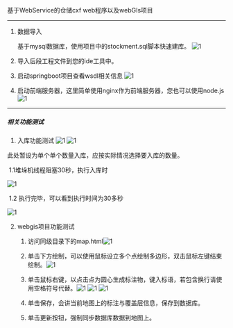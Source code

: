 基于WebService的仓储cxf web程序以及webGIs项目

-----

1. 数据导入

   基于mysql数据库，使用项目中的stockment.sql脚本快速建库。
   ![1](https://github.com/pynum1/stockAndGis/blob/main/img/image-20210719233405774.png?raw=true)
2. 导入后段工程文件到您的ide工具中。
3. 启动springboot项目查看wsdl相关信息
   ![1](https://github.com/pynum1/stockAndGis/blob/main/img/image-20210719233548764.png?raw=true)
4. 启动前端服务器，这里简单使用nginx作为前端服务器，您也可以使用node.js
![1](https://github.com/pynum1/stockAndGis/blob/main/img/image-20210719233752695.png?raw=true)

-----

##### 相关功能测试

1.  入库功能测试 
![1](https://github.com/pynum1/stockAndGis/blob/main/img/image-20210719233847527.png?raw=true)
![1](https://github.com/pynum1/stockAndGis/blob/main/img/image-20210719233927032.png?raw=true)

此处暂设为单个单个数量入库，应按实际情况选择要入库的数量。

​	 1.1堆垛机线程阻塞30秒，执行入库时

![1](https://github.com/pynum1/stockAndGis/blob/main/img/image-20210720000649484.png?raw=true)

​	1.2 执行完毕，可以看到执行时间为30多秒

![1](https://github.com/pynum1/stockAndGis/blob/main/img/image-20210720000728175.png?raw=true)

2. webgis项目功能测试

   1. 访问同级目录下的map.html![1](https://github.com/pynum1/stockAndGis/blob/main/img/image-20210720001141557.png?raw=true)

   2. 单击下方绘制，可以使用鼠标设立多个点绘制多边形，双击鼠标左键结束绘制。![1](https://github.com/pynum1/stockAndGis/blob/main/img/image-20210720001347810.png?raw=true)


   3. 单击鼠标右键，以点击点为圆心生成标注物，键入标语，若包含换行请使用空格符号代替。![1](https://github.com/pynum1/stockAndGis/blob/main/img/image-20210720001514387.png?raw=true)
   ![1](https://github.com/pynum1/stockAndGis/blob/main/img/image-20210720001543732.png?raw=true)
   ![1](https://github.com/pynum1/stockAndGis/blob/main/img/image-20210720001556466.png?raw=true)

	4. 单击保存，会讲当前地图上的标注与覆盖层信息，保存到数据库。
 	5. 单击更新按钮，强制同步数据库数据到地图上。
